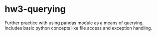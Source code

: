 # hw3-querying

Further practice with using pandas module as a means of querying. Includes basic python concepts like file access and exception handling.
